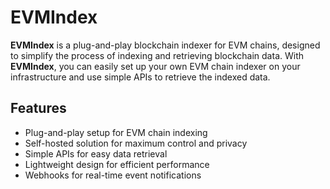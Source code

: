
# EVMIndex

**EVMIndex** is a plug-and-play blockchain indexer for EVM chains, designed to simplify the process of indexing and retrieving blockchain data. With **EVMIndex**, you can easily set up your own EVM chain indexer on your infrastructure and use simple APIs to retrieve the indexed data.



## Features

- Plug-and-play setup for EVM chain indexing
- Self-hosted solution for maximum control and privacy
- Simple APIs for easy data retrieval
- Lightweight design for efficient performance
- Webhooks for real-time event notifications


